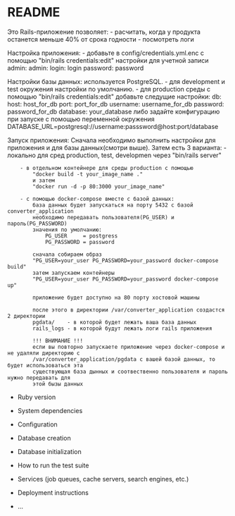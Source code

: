 # README

Это Rails-приложение позволяет:
    - расчитать, когда у продукта останется меньше 40% от срока годности
    - посмотреть логи

Настройка приложения:
    - добавьте в config/credentials.yml.enc с помощью "bin/rails credentials:edit" настройки для учетной записи admin:
        admin:
          login: login
          password: password

Настройки базы данных: используется PostgreSQL.
    - для development и test окружения настройки по умолчанию.
    - для production среды с помощью "bin/rails credentials:edit" добавьте следущие настройки:
        db:
          host: host_for_db
          port: port_for_db
          username: username_for_db
          password: password_for_db
          database: your_database
    либо задайте конфигурацию при запуске с помощью переменной окружения
        DATABASE_URL=postgresql://username:passsword@host:port/database

Запуск приложения: 
    Сначала необходимо выполнить настройки для приложения и для базы данных(смотри выше). Затем есть 3 варианта:
        - локально для сред production, test, developmen через "bin/rails server"

        - в отдельном контейнере для среды production с помощью
            "docker build -t your_image_name ."
            и затем
            "docker run -d -p 80:3000 your_image_name"

        - с помощью docker-compose вместе с базой данных:
            база данных будет запускаться на порту 5432 c базой converter_application
            необходимо передавать пользователя(PG_USER) и пароль(PG_PASSWORD)
            значения по умолчанию: 
                PG_USER     = postgress
                PG_PASSWORD = password

            сначала собираем образ
            "PG_USER=your_user PG_PASSWORD=your_password docker-compose build"
            затем запускаем контейнеры
            "PG_USER=your_user PG_PASSWORD=your_password docker-compose up"

            приложение будет доступно на 80 порту хостовой машины

            после этого в директории /var/converter_application создастся 2 директории
            pgdata/    - в которой будет лежать ваша база данных
            rails_logs - в которой будут лежать логи rails приложения

            !!! ВНИМАНИЕ !!!
            если вы повторно запускаете приложение через docker-compose и не удаляли директорию с 
            /var/converter_application/pgdata с вашей базой данных, то будет использоваться эта
            существующая база дынных и соотвественно пользователя и пароль нужно передавать для 
            этой бызы данных




* Ruby version

* System dependencies

* Configuration

* Database creation

* Database initialization

* How to run the test suite

* Services (job queues, cache servers, search engines, etc.)

* Deployment instructions

* ...
